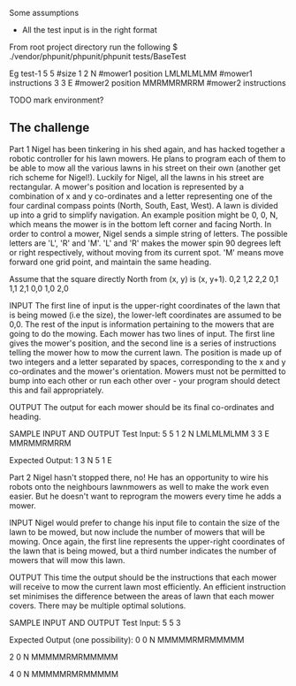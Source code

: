 Some assumptions
- All the test input is in the right format


From root project directory run the following
$ ./vendor/phpunit/phpunit/phpunit tests/BaseTest

Eg test-1
5 5 #size
1 2 N #mower1 position
LMLMLMLMM #mower1 instructions
3 3 E #mower2 position
MMRMMRMRRM #mower2 instructions

TODO
mark environment?

The challenge
-----------------

Part 1
Nigel has been tinkering in his shed again, and has hacked together a robotic controller for his lawn mowers. He plans to program each of them to be able to mow all the various lawns in his street on their own (another get rich scheme for Nigel!). Luckily for Nigel, all the lawns in his street are rectangular.
A mower's position and location is represented by a combination of x and y co-ordinates and a letter representing one of the four cardinal compass points (North, South, East, West). A lawn is divided up into a grid to simplify navigation. An example position might be 0, 0, N, which means the mower is in the bottom left corner and facing North.
In order to control a mower, Nigel sends a simple string of letters. The possible letters are 'L', 'R' and 'M'. 'L' and 'R' makes the mower spin 90 degrees left or right respectively, without moving from its current spot. 'M' means move forward one grid point, and maintain the same heading.

Assume that the square directly North from (x, y) is (x, y+1).
0,2	1,2	2,2
0,1	1,1	2,1
0,0	1,0	2,0

INPUT
 The first line of input is the upper-right coordinates of the lawn that is being mowed (i.e the size), the lower-left coordinates are assumed to be 0,0.
 The rest of the input is information pertaining to the mowers that are going to do the mowing. Each mower has two lines of input. The first line gives the mower's position, and the second line is a series of instructions telling the mower how to mow the current lawn.
 The position is made up of two integers and a letter separated by spaces, corresponding to the x and y co-ordinates and the mower's orientation.
 Mowers must not be permitted to bump into each other or run each other over - your program should detect this and fail appropriately.


OUTPUT
 The output for each mower should be its final co-ordinates and heading.

SAMPLE INPUT AND OUTPUT
Test Input:
5 5
1 2 N
LMLMLMLMM
3 3 E
MMRMMRMRRM


Expected Output:
1 3 N
5 1 E






Part 2
Nigel hasn't stopped there, no! He has an opportunity to wire his robots onto the neighbours lawnmowers as well to make the work even easier. But he doesn't want to reprogram the mowers every time he adds a mower.

INPUT
Nigel would prefer to change his input file to contain the size of the lawn to be mowed, but now include the number of mowers that will be mowing. Once again, the first line represents the upper-right coordinates of the lawn that is being mowed, but a third number indicates the number of mowers that will mow this lawn.

OUTPUT
This time the output should be the instructions that each mower will receive to mow the current lawn most efficiently. An efficient instruction set minimises the difference between the areas of lawn that each mower covers. There may be multiple optimal solutions.

SAMPLE INPUT AND OUTPUT
Test Input:
5 5 3

Expected Output (one possibility):
0 0 N
MMMMMRMRMMMMM

2 0 N
MMMMMRMRMMMMM

4 0 N
MMMMMRMRMMMMM

